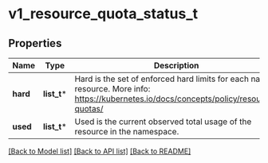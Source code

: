 # v1_resource_quota_status_t

## Properties
Name | Type | Description | Notes
------------ | ------------- | ------------- | -------------
**hard** | **list_t*** | Hard is the set of enforced hard limits for each named resource. More info: https://kubernetes.io/docs/concepts/policy/resource-quotas/ | [optional] 
**used** | **list_t*** | Used is the current observed total usage of the resource in the namespace. | [optional] 

[[Back to Model list]](../README.md#documentation-for-models) [[Back to API list]](../README.md#documentation-for-api-endpoints) [[Back to README]](../README.md)


